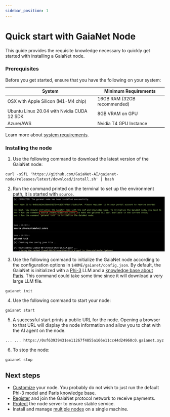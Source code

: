 ```yaml
---
sidebar_position: 1
---
```


# Quick start with GaiaNet Node
This guide provides the requisite knowledge necessary to quickly get started with installing a GaiaNet node. 

### Prerequisites
Before you get started, ensure that you have the following on your system:

| System | Minimum Requirements |
|---|---|
| OSX with Apple Silicon (M1-M4 chip) | 16GB RAM (32GB recommended) |
| Ubuntu Linux 20.04 with Nvidia CUDA 12 SDK | 8GB VRAM on GPU |
| Azure/AWS | Nvidia T4 GPU Instance |

Learn more about [system requirements](system-requirements).

### Installing the node

1.  Use the following command to download the latest version of the GaiaNet node:

```
curl -sSfL 'https://github.com/GaiaNet-AI/gaianet-node/releases/latest/download/install.sh' | bash
```

2.  Run the command printed on the terminal to set up the environment path, it is started with `source`.
![](quick-start.png)

3. Use the following command to initialize the GaiaNet node according to the configuration options 
in `$HOME/gaianet/config.json`.
By default, the GaiaNet is initialized with a [Phi-3](https://azure.microsoft.com/en-us/blog/introducing-phi-3-redefining-whats-possible-with-slms/) LLM and a [knowledge base about Paris](https://huggingface.co/datasets/gaianet/paris). 
This command could take some time since it will download a very large LLM file.

```
gaianet init
```

4. Use the following command to start your node:

```
gaianet start
```

5. A successful start prints a public URL for the node. Opening a browser to that URL will display the node information and allow you to chat with the AI agent on the node. 

```
... ... https://0xf63939431ee11267f4855a166e11cc44d24960c0.gaianet.xyz
```

6. To stop the node:

```
gaianet stop
```

## Next steps

- [Customize](customize.md) your node. You probably do not wish to just run the default Phi-3 model and Paris knowledge base. 
- [Register](register.md) and join the GaiaNet protocol network to receive payments.
- [Protect](tasks/protect.md) the node server to ensure stable service.
- Install and manage [multiple nodes](tasks/multiple.md) on a single machine.

